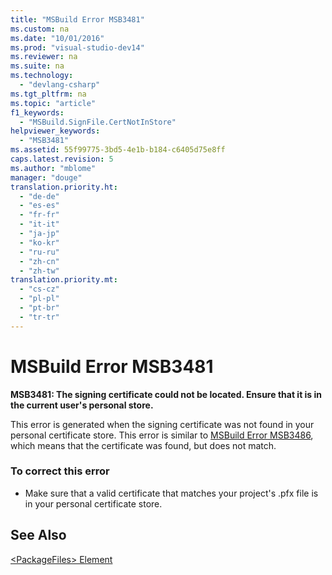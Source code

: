 ```yaml
---
title: "MSBuild Error MSB3481"
ms.custom: na
ms.date: "10/01/2016"
ms.prod: "visual-studio-dev14"
ms.reviewer: na
ms.suite: na
ms.technology: 
  - "devlang-csharp"
ms.tgt_pltfrm: na
ms.topic: "article"
f1_keywords: 
  - "MSBuild.SignFile.CertNotInStore"
helpviewer_keywords: 
  - "MSB3481"
ms.assetid: 55f99775-3bd5-4e1b-b184-c6405d75e8ff
caps.latest.revision: 5
ms.author: "mblome"
manager: "douge"
translation.priority.ht: 
  - "de-de"
  - "es-es"
  - "fr-fr"
  - "it-it"
  - "ja-jp"
  - "ko-kr"
  - "ru-ru"
  - "zh-cn"
  - "zh-tw"
translation.priority.mt: 
  - "cs-cz"
  - "pl-pl"
  - "pt-br"
  - "tr-tr"
---
```

# MSBuild Error MSB3481
**MSB3481: The signing certificate could not be located. Ensure that it is in the current user's personal store.**  
  
 This error is generated when the signing certificate was not found in your personal certificate store. This error is similar to [MSBuild Error MSB3486](../VS_not_in_toc/msbuild-error-msb3486.md), which means that the certificate was found, but does not match.  
  
### To correct this error  
  
-   Make sure that a valid certificate that matches your project's .pfx file is in your personal certificate store.  
  
## See Also  
 [\<PackageFiles> Element](../VS_IDE/-packagefiles--element--bootstrapper-.md)